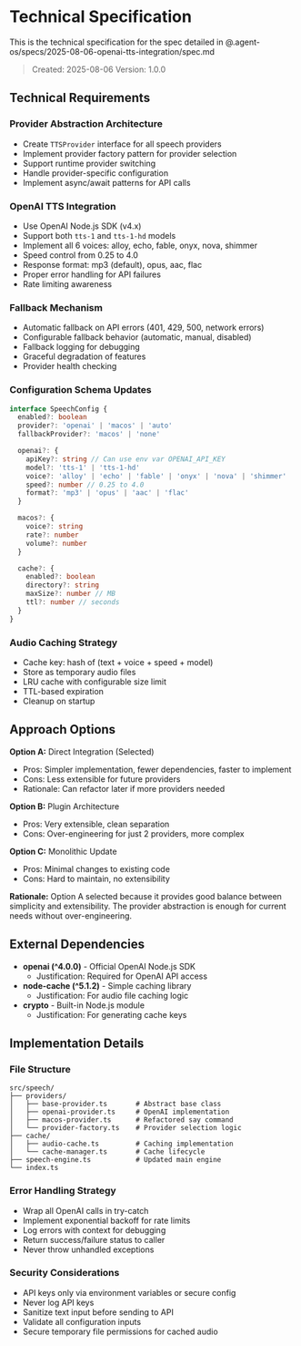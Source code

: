 # Technical Specification

This is the technical specification for the spec detailed in @.agent-os/specs/2025-08-06-openai-tts-integration/spec.md

> Created: 2025-08-06
> Version: 1.0.0

## Technical Requirements

### Provider Abstraction Architecture

- Create `TTSProvider` interface for all speech providers
- Implement provider factory pattern for provider selection
- Support runtime provider switching
- Handle provider-specific configuration
- Implement async/await patterns for API calls

### OpenAI TTS Integration

- Use OpenAI Node.js SDK (v4.x)
- Support both `tts-1` and `tts-1-hd` models
- Implement all 6 voices: alloy, echo, fable, onyx, nova, shimmer
- Speed control from 0.25 to 4.0
- Response format: mp3 (default), opus, aac, flac
- Proper error handling for API failures
- Rate limiting awareness

### Fallback Mechanism

- Automatic fallback on API errors (401, 429, 500, network errors)
- Configurable fallback behavior (automatic, manual, disabled)
- Fallback logging for debugging
- Graceful degradation of features
- Provider health checking

### Configuration Schema Updates

```typescript
interface SpeechConfig {
  enabled?: boolean
  provider?: 'openai' | 'macos' | 'auto'
  fallbackProvider?: 'macos' | 'none'

  openai?: {
    apiKey?: string // Can use env var OPENAI_API_KEY
    model?: 'tts-1' | 'tts-1-hd'
    voice?: 'alloy' | 'echo' | 'fable' | 'onyx' | 'nova' | 'shimmer'
    speed?: number // 0.25 to 4.0
    format?: 'mp3' | 'opus' | 'aac' | 'flac'
  }

  macos?: {
    voice?: string
    rate?: number
    volume?: number
  }

  cache?: {
    enabled?: boolean
    directory?: string
    maxSize?: number // MB
    ttl?: number // seconds
  }
}
```

### Audio Caching Strategy

- Cache key: hash of (text + voice + speed + model)
- Store as temporary audio files
- LRU cache with configurable size limit
- TTL-based expiration
- Cleanup on startup

## Approach Options

**Option A:** Direct Integration (Selected)

- Pros: Simpler implementation, fewer dependencies, faster to implement
- Cons: Less extensible for future providers
- Rationale: Can refactor later if more providers needed

**Option B:** Plugin Architecture

- Pros: Very extensible, clean separation
- Cons: Over-engineering for just 2 providers, more complex

**Option C:** Monolithic Update

- Pros: Minimal changes to existing code
- Cons: Hard to maintain, no extensibility

**Rationale:** Option A selected because it provides good balance between simplicity and extensibility. The provider abstraction is enough for current needs without over-engineering.

## External Dependencies

- **openai (^4.0.0)** - Official OpenAI Node.js SDK
  - Justification: Required for OpenAI API access
- **node-cache (^5.1.2)** - Simple caching library
  - Justification: For audio file caching logic
- **crypto** - Built-in Node.js module
  - Justification: For generating cache keys

## Implementation Details

### File Structure

```
src/speech/
├── providers/
│   ├── base-provider.ts       # Abstract base class
│   ├── openai-provider.ts     # OpenAI implementation
│   ├── macos-provider.ts      # Refactored say command
│   └── provider-factory.ts    # Provider selection logic
├── cache/
│   ├── audio-cache.ts         # Caching implementation
│   └── cache-manager.ts       # Cache lifecycle
├── speech-engine.ts           # Updated main engine
└── index.ts
```

### Error Handling Strategy

- Wrap all OpenAI calls in try-catch
- Implement exponential backoff for rate limits
- Log errors with context for debugging
- Return success/failure status to caller
- Never throw unhandled exceptions

### Security Considerations

- API keys only via environment variables or secure config
- Never log API keys
- Sanitize text input before sending to API
- Validate all configuration inputs
- Secure temporary file permissions for cached audio
